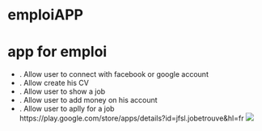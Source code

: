 # emploiAPP
<h1>app for emploi</h1>
<ul>
  <li> . Allow user to connect with facebook or google account</li>
  <li> . Allow create his CV</li>
  <li> . Allow user to show a job</li>
  <li> . Allow user to add money on his account</li>
  <li> . Allow user to aplly for a job</li>
</lu>
https://play.google.com/store/apps/details?id=jfsl.jobetrouve&hl=fr
<img src="video.gif"/>
